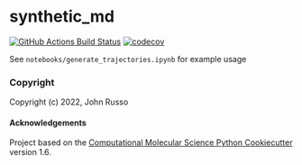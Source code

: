 synthetic_md
==============================
[//]: # (Badges)
[![GitHub Actions Build Status](https://github.com/REPLACE_WITH_OWNER_ACCOUNT/synthetic_md/workflows/CI/badge.svg)](https://github.com/REPLACE_WITH_OWNER_ACCOUNT/synthetic_md/actions?query=workflow%3ACI)
[![codecov](https://codecov.io/gh/REPLACE_WITH_OWNER_ACCOUNT/synthetic_md/branch/master/graph/badge.svg)](https://codecov.io/gh/REPLACE_WITH_OWNER_ACCOUNT/synthetic_md/branch/master)


See `notebooks/generate_trajectories.ipynb` for example usage

### Copyright

Copyright (c) 2022, John Russo


#### Acknowledgements
 
Project based on the 
[Computational Molecular Science Python Cookiecutter](https://github.com/molssi/cookiecutter-cms) version 1.6.

